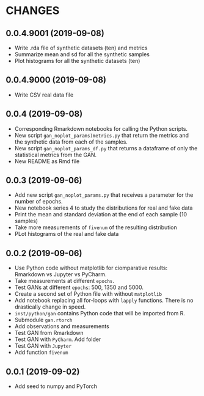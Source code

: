 # CHANGES

## 0.0.4.9001 (2019-09-08)
* Write .rda file of synthetic datasets (ten) and metrics
* Summarize mean and sd for all the synthetic samples
* Plot histograms for all the synthetic datasets (ten)

## 0.0.4.9000 (2019-09-08)
* Write CSV real data file

## 0.0.4 (2019-09-08)
* Corresponding Rmarkdown notebooks for calling the Python scripts.
* New script `gan_noplot_params)metrics.py` that return the metrics and the synthetic data from each of the samples.
* New script `gan_noplot_params_df.py` that returns a dataframe of only the statistical metrics from the GAN.
* New README as Rmd file


## 0.0.3 (2019-09-06)
* Add new script `gan_noplot_params.py` that receives a parameter for the number of epochs.
* New notebook series 4 to study the distributions for real and fake data
* Print the mean and standard deviation at the end of each sample (10 samples)
* Take more measurements of `fivenum` of the resulting distribution
* PLot histograms of the real and fake data

## 0.0.2 (2019-09-06)
* Use Python code without matplotlib for ciomparative results: Rmarkdown vs Jupyter vs PyCharm.
* Take measurements at different `epochs`.
* Test GANs at different `epochs`: 500, 1350 and 5000.
* Create a second set of Python file with without `matplotlib`
* Add notebook replacing all for-loops with `lapply` functions. There is no drastically change in speed.
* `inst/python/gan` contains Python code that will be imported from R.
* Submodule `gan.rtorch`
* Add observations and measurements
* Test GAN from Rmarkdown
* Test GAN with `PyCharm`. Add folder
* Test GAN with `Jupyter`
* Add function `fivenum`

## 0.0.1 (2019-09-02)
* Add seed to numpy and PyTorch
